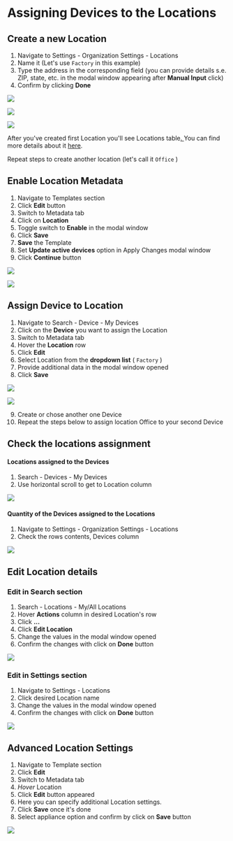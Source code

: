 # Assigning Devices to the Locations

## Create a new Location 

1. Navigate to Settings - Organization Settings - Locations 
2. Name it \(Let's use `Factory` in this example\)
3. Type the address in the corresponding field \(you can provide details s.e. ZIP, state, etc. in the modal window appearing after **Manual Input** click\)
4. Confirm by clicking **Done**

![](https://user-images.githubusercontent.com/72824404/120810204-7fae0300-c553-11eb-9e33-9b395a18a860.png)

![](../../.gitbook/assets/factory.png)

![](../../.gitbook/assets/factory_detailed_address.png)

After you've created first Location you'll see Locations table[. ](./#table-contents)You can find more details about it [here](./#table-contents).

Repeat steps to create another location \(let's call it `Office` \)

## Enable Location Metadata

1. Navigate to Templates section  
2. Click **Edit** button 
3. Switch to Metadata tab 
4. Click on **Location** 
5. Toggle switch to **Enable** in the modal window 
6. Click **Save** 
7. **Save** the Template
8. Set **Update active devices** option in Apply Changes modal window 
9. Click **Continue** button

![](../../.gitbook/assets/metadata_edit.png)

![](../../.gitbook/assets/apply.png)

## Assign Device to Location

1. Navigate to Search - Device - My Devices
2. Click on the **Device** you want to assign the Location
3. Switch to Metadata tab 
4. Hover the **Location** row
5. Click **Edit**
6. Select Location from the **dropdown list** \( `Factory` \)
7. Provide additional data in the modal window opened
8. Click **Save** 

![](../../.gitbook/assets/device_location.png)

![](../../.gitbook/assets/factory_assign.png)

9. Create or chose another one Device  
10. Repeat the steps below to assign location Office to your second Device  


## Check the locations assignment

#### Locations assigned to the Devices

1. Search - Devices - My Devices
2. Use horizontal scroll to get to Location column

![](../../.gitbook/assets/serch-dev-loc.png)

#### Quantity of the Devices assigned to the Locations

1. Navigate to Settings - Organization Settings - Locations 
2. Check the rows contents, Devices column 

![](../../.gitbook/assets/locations%20%282%29.png)

## Edit Location details

### Edit in Search section

1. Search - Locations - My/All Locations
2. Hover **Actions** column in desired Location's row
3. Click **...**
4. Click **Edit Location** 
5. Change the values in the modal window opened
6. Confirm the changes with click on **Done** button

![](../../.gitbook/assets/edit_locations_search.png)

### Edit in Settings section

1. Navigate to Settings - Locations  
2. Click desired Location name
3. Change the values in the modal window opened
4. Confirm the changes with click on **Done** button

![](../../.gitbook/assets/settings_location.png)

## Advanced Location Settings

1. Navigate to Template section 
2. Click **Edit** 
3. Switch to Metadata tab
4. _Hover_ Location
5. Click **Edit** button appeared
6. Here you can specify additional Location settings.
7. Click **Save** once it's done
8. Select appliance option and confirm by click on **Save** button

![](../../.gitbook/assets/add_loc_set.png)



